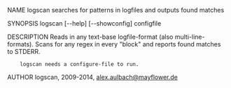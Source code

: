 NAME
        logscan searches for patterns in logfiles and outputs found matches


SYNOPSIS
        logscan [--help] [--showconfig] configfile

DESCRIPTION
        Reads in any text-base logfile-format (also multi-line-formats).
        Scans for any regex in every "block" and reports found matches to STDERR.

        logscan needs a configure-file to run.

AUTHOR
        logscan,
        2009-2014, <alex.aulbach@mayflower.de>
